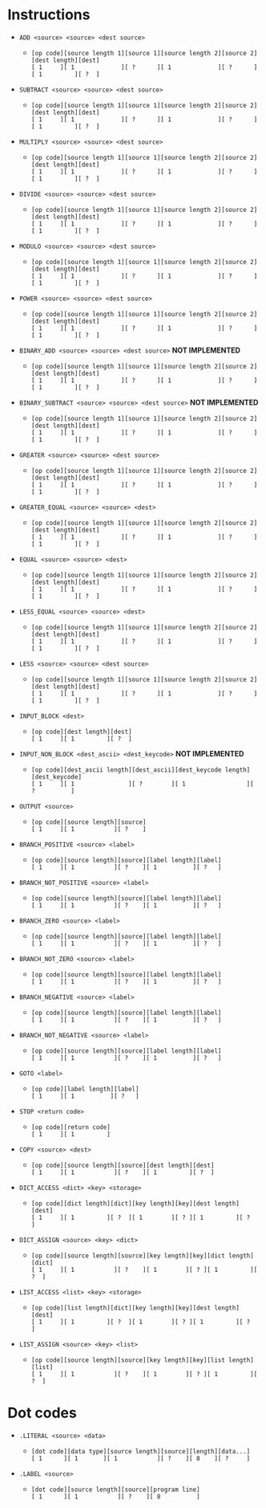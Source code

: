 # Instructions

- `ADD <source> <source> <dest source>`
    - ```
      [op code][source length 1][source 1][source length 2][source 2][dest length][dest]
      [ 1     ][ 1             ][ ?      ][ 1             ][ ?      ][ 1         ][ ?  ]
      ```
- `SUBTRACT <source> <source> <dest source>`
    - ```
      [op code][source length 1][source 1][source length 2][source 2][dest length][dest]
      [ 1     ][ 1             ][ ?      ][ 1             ][ ?      ][ 1         ][ ?  ]
      ```
- `MULTIPLY <source> <source> <dest source>`
    - ```
      [op code][source length 1][source 1][source length 2][source 2][dest length][dest]
      [ 1     ][ 1             ][ ?      ][ 1             ][ ?      ][ 1         ][ ?  ]
      ```
- `DIVIDE <source> <source> <dest source>`
    - ```
      [op code][source length 1][source 1][source length 2][source 2][dest length][dest]
      [ 1     ][ 1             ][ ?      ][ 1             ][ ?      ][ 1         ][ ?  ]
      ```
- `MODULO <source> <source> <dest source>`
    - ```
      [op code][source length 1][source 1][source length 2][source 2][dest length][dest]
      [ 1     ][ 1             ][ ?      ][ 1             ][ ?      ][ 1         ][ ?  ]
      ```
- `POWER <source> <source> <dest source>`
    - ```
      [op code][source length 1][source 1][source length 2][source 2][dest length][dest]
      [ 1     ][ 1             ][ ?      ][ 1             ][ ?      ][ 1         ][ ?  ]
      ```
- `BINARY_ADD <source> <source> <dest source>` **NOT IMPLEMENTED**
    - ```
      [op code][source length 1][source 1][source length 2][source 2][dest length][dest]
      [ 1     ][ 1             ][ ?      ][ 1             ][ ?      ][ 1         ][ ?  ]
      ```
- `BINARY_SUBTRACT <source> <source> <dest source>` **NOT IMPLEMENTED**
    - ```
      [op code][source length 1][source 1][source length 2][source 2][dest length][dest]
      [ 1     ][ 1             ][ ?      ][ 1             ][ ?      ][ 1         ][ ?  ]
      ```
- `GREATER <source> <source> <dest source>`
    - ```
      [op code][source length 1][source 1][source length 2][source 2][dest length][dest]
      [ 1     ][ 1             ][ ?      ][ 1             ][ ?      ][ 1         ][ ?  ]
      ```
- `GREATER_EQUAL <source> <source> <dest>`
    - ```
      [op code][source length 1][source 1][source length 2][source 2][dest length][dest]
      [ 1     ][ 1             ][ ?      ][ 1             ][ ?      ][ 1         ][ ?  ]
      ```
- `EQUAL <source> <source> <dest>`
    - ```
      [op code][source length 1][source 1][source length 2][source 2][dest length][dest]
      [ 1     ][ 1             ][ ?      ][ 1             ][ ?      ][ 1         ][ ?  ]
      ```
- `LESS_EQUAL <source> <source> <dest>`
    - ```
      [op code][source length 1][source 1][source length 2][source 2][dest length][dest]
      [ 1     ][ 1             ][ ?      ][ 1             ][ ?      ][ 1         ][ ?  ]
      ```
- `LESS <source> <source> <dest source>`
    - ```
      [op code][source length 1][source 1][source length 2][source 2][dest length][dest]
      [ 1     ][ 1             ][ ?      ][ 1             ][ ?      ][ 1         ][ ?  ]
      ```
- `INPUT_BLOCK <dest>`
    - ```
      [op code][dest length][dest]
      [ 1     ][ 1         ][ ?  ]
      ```
- `INPUT_NON_BLOCK <dest_ascii> <dest_keycode>` **NOT IMPLEMENTED**
    - ```
      [op code][dest_ascii length][dest_ascii][dest_keycode length][dest_keycode]
      [ 1     ][ 1               ][ ?        ][ 1                 ][ ?          ]
- `OUTPUT <source>`
    - ```
      [op code][source length][source]
      [ 1     ][ 1           ][ ?    ]
      ```
- `BRANCH_POSITIVE <source> <label>`
    - ```
      [op code][source length][source][label length][label]
      [ 1     ][ 1           ][ ?    ][ 1          ][ ?   ]
      ```
- `BRANCH_NOT_POSITIVE <source> <label>`
    - ```
      [op code][source length][source][label length][label]
      [ 1     ][ 1           ][ ?    ][ 1          ][ ?   ]
      ```
- `BRANCH_ZERO <source> <label>`
    - ```
      [op code][source length][source][label length][label]
      [ 1     ][ 1           ][ ?    ][ 1          ][ ?   ]
      ```
- `BRANCH_NOT_ZERO <source> <label>`
    - ```
      [op code][source length][source][label length][label]
      [ 1     ][ 1           ][ ?    ][ 1          ][ ?   ]
      ```
- `BRANCH_NEGATIVE <source> <label>`
    - ```
      [op code][source length][source][label length][label]
      [ 1     ][ 1           ][ ?    ][ 1          ][ ?   ]
      ```
- `BRANCH_NOT_NEGATIVE <source> <label>`
    - ```
      [op code][source length][source][label length][label]
      [ 1     ][ 1           ][ ?    ][ 1          ][ ?   ]
      ```
- `GOTO <label>`
    - ```
      [op code][label length][label]
      [ 1     ][ 1          ][ ?   ]
      ```
- `STOP <return code>`
    - ```
      [op code][return code]
      [ 1     ][ 1         ]
      ```
- `COPY <source> <dest>`
    - ```
      [op code][source length][source][dest length][dest]
      [ 1     ][ 1           ][ ?    ][ 1         ][ ?  ]
      ```
- `DICT_ACCESS <dict> <key> <storage>`
    - ```
      [op code][dict length][dict][key length][key][dest length][dest]
      [ 1     ][ 1         ][ ?  ][ 1        ][ ? ][ 1         ][ ?  ]
      ```
- `DICT_ASSIGN <source> <key> <dict>`
    - ```
      [op code][source length][source][key length][key][dict length][dict]
      [ 1     ][ 1           ][ ?    ][ 1        ][ ? ][ 1         ][ ?  ]
      ```
- `LIST_ACCESS <list> <key> <storage>`
    - ```
      [op code][list length][dict][key length][key][dest length][dest]
      [ 1     ][ 1         ][ ?  ][ 1        ][ ? ][ 1         ][ ?  ]
      ```
- `LIST_ASSIGN <source> <key> <list>`
    - ```
      [op code][source length][source][key length][key][list length][list]
      [ 1     ][ 1           ][ ?    ][ 1        ][ ? ][ 1         ][ ?  ]
      ```

# Dot codes

- `.LITERAL <source> <data>`
    - ```
      [dot code][data type][source length][source][length][data...]
      [ 1      ][ 1       ][ 1           ][ ?    ][ 8    ][ ?     ]
      ```
- `.LABEL <source>`
    - ```
      [dot code][source length][source][program line]
      [ 1      ][ 1           ][ ?    ][ 8          ]
      ```
